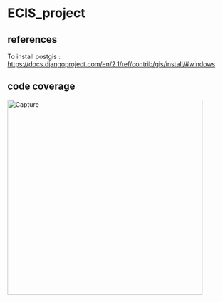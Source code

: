 # ECIS_project

## references
To install postgis : https://docs.djangoproject.com/en/2.1/ref/contrib/gis/install/#windows

## code coverage
<img width="438" alt="Capture" src="https://user-images.githubusercontent.com/58127938/133969442-f1f4fac9-d1e0-45d0-b180-c24118108a36.PNG">

